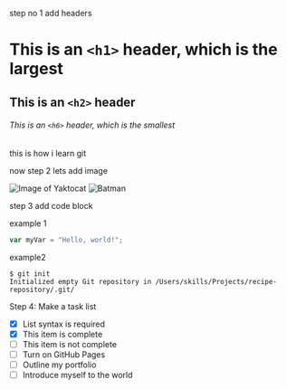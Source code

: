 step no 1 add headers
# This is an `<h1>` header, which is the largest

## This is an `<h2>` header

###### This is an `<h6>` header, which is the smallest

this is how i learn git

now step 2 lets add image

![Image of Yaktocat](https://octodex.github.com/images/yaktocat.png)
![Batman](https://imageio.forbes.com/dam/imageserve/59aef584a7ea434a34f36111/0x0.png?cropX1=-1&cropY1=-1&cropX2=-1&cropY2=-1&quality=75&fit=&background=000000&uri=danidiplacido/files/2017/09/batman-312342_960_720.png)

step 3 add code block

example 1
``` javascript
var myVar = "Hello, world!";
```

example2
```
$ git init
Initialized empty Git repository in /Users/skills/Projects/recipe-repository/.git/
```


Step 4: Make a task list

- [x] List syntax is required
- [x] This item is complete
- [ ] This item is not complete
- [ ] Turn on GitHub Pages
- [ ] Outline my portfolio
- [ ] Introduce myself to the world
